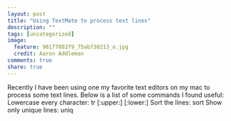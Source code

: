 ```yaml
---
layout: post
title: "Using TextMate to process text lines"
description: ""
tags: [uncategorized]
image:
  feature: 9617788379_75ab730213_o.jpg
  credit: Aaron Addleman
comments: true
share: true
---
```



<p>Recently I have been using one my favorite text editors on my mac to process some text lines. Below is a list of some commands I found useful:
Lowercase every character: tr [:upper:] [:lower:]
Sort the lines: sort
Show only unique lines: uniq</p>
